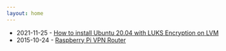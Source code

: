 ```yaml
---
layout: home
---
```


*   2021-11-25 - [How to install Ubuntu 20.04 with LUKS Encryption on LVM](https://gist.github.com/superjamie/d56d8bc3c9261ad603194726e3fef50f)
*   2015-10-24 - [Raspberry Pi VPN Router](https://gist.github.com/superjamie/ac55b6d2c080582a3e64)

